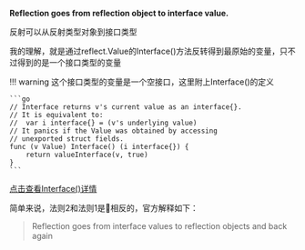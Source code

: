 **Reflection goes from reflection object to interface value.**

反射可以从反射类型对象到接口类型

我的理解，就是通过reflect.Value的Interface()方法反转得到最原始的变量，只不过得到的是一个接口类型的变量

!!! warning
	这个接口类型的变量是一个空接口，这里附上Interface()的定义

	```go
	// Interface returns v's current value as an interface{}.
	// It is equivalent to:
	//	var i interface{} = (v's underlying value)
	// It panics if the Value was obtained by accessing
	// unexported struct fields.
	func (v Value) Interface() (i interface{}) {
		return valueInterface(v, true)
	}
	```

[点击查看Interface()详情](/golang/reflect/pkg_type_value/#interface)

简单来说，法则2和法则1是相反的，官方解释如下：

> Reflection goes from interface values to reflection objects and back again
